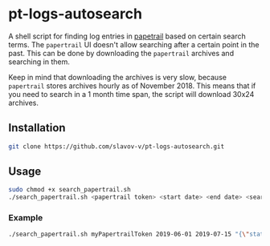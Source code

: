 # pt-logs-autosearch
A shell script for finding log entries in [papetrail](https://papertrailapp.com/) based on certain search terms. The `papertrail` UI doesn't allow searching after a certain point in the past.
This can be done by downloading the `papertrail` archives and searching in them.

Keep in mind that downloading the archives is very slow, because `papertrail` stores archives hourly as of November 2018. This means that if you need to search in a 1 month time span, the script will download 30x24 archives.

## Installation
```bash
git clone https://github.com/slavov-v/pt-logs-autosearch.git
```

## Usage
```bash
sudo chmod +x search_papertrail.sh
./search_papertrail.sh <papertrail token> <start date> <end date> <search term> <search term 2> <search term N>
```

### Example
```bash
./search_papertrail.sh myPapertrailToken 2019-06-01 2019-07-15 "{\"status\": 400" "auth\/login\/"
```
